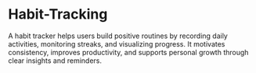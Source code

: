 # Habit-Tracking
A habit tracker helps users build positive routines by recording daily activities, monitoring streaks, and visualizing progress. It motivates consistency, improves productivity, and supports personal growth through clear insights and reminders.
